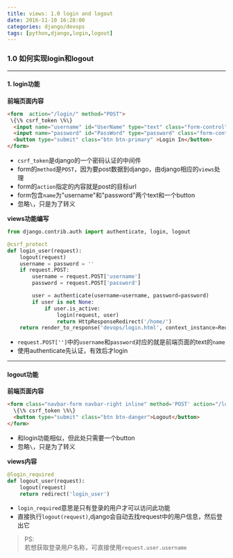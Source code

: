 ```yaml
---
title: views: 1.0 login and logout
date: 2016-11-10 16:28:00
categories: django/devops
tags: [python,django,login,logout]
---
```

### 1.0 如何实现login和logout

----

#### 1. login功能  

**前端页面内容**
``` html
<form  action="/login/" method="POST">
 \{\% csrf_token \%\}
  <input name="username" id="UserName" type="text" class="form-control" placeholder="UserName">
  <input name="password" id="PassWord" type="password" class="form-control" placeholder="PassWord">
  <button type="submit" class="btn btn-primary" >Login In</button>
</form>
```
- `csrf_token`是django的一个密码认证的中间件
- form的`method`是`POST`，因为要post数据到django，由django相应的`views`处理
- form的`action`指定的内容就是post的目标url
- form包含`name`为"username"和"password"两个text和一个button
- 忽略`\`，只是为了转义

**views功能编写**
``` python
from django.contrib.auth import authenticate, login, logout

@csrf_protect
def login_user(request):
    logout(request)
    username = password = ''
    if request.POST:
        username = request.POST['username']
        password = request.POST['password']

        user = authenticate(username=username, password=password)
        if user is not None:
            if user.is_active:
                login(request, user)
                return HttpResponseRedirect('/home/')
    return render_to_response('devops/login.html', context_instance=RequestContext(request))
```
- `request.POST['']`中的`username`和`password`对应的就是前端页面的text的`name`
- 使用authenticate先认证，有效后才login

----

#### logout功能
**前端页面内容**
``` html
<form class="navbar-form navbar-right inline" method='POST' action="/logout/">
  \{\% csrf_token \%\}
  <button type="submit" class="btn btn-danger">Logout</button>
</form>
```
- 和login功能相似，但此处只需要一个button
- 忽略`\`，只是为了转义

**views内容**
``` python
@login_required
def logout_user(request):
    logout(request)
    return redirect('login_user')
```
- `login_required`意思是只有登录的用户才可以访问此功能
- 直接执行`logout(request)`,django会自动去找request中的用户信息，然后登出它

> PS:  
若想获取登录用户名称，可直接使用`request.user.username`
